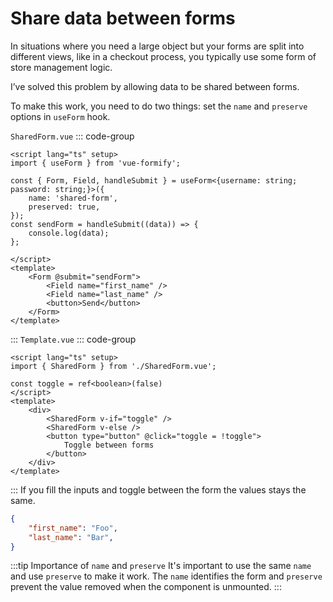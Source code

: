 # Share data between forms
In situations where you need a large object but your forms are split into different views, like in a checkout process, you typically use some form of store management logic.

I’ve solved this problem by allowing data to be shared between forms.

To make this work, you need to do two things: set the `name` and `preserve` options in `useForm` hook.

`SharedForm.vue`
::: code-group
```vue
<script lang="ts" setup>
import { useForm } from 'vue-formify';

const { Form, Field, handleSubmit } = useForm<{username: string; password: string;}>({
	name: 'shared-form',
	preserved: true,
});
const sendForm = handleSubmit((data)) => {
	console.log(data);
};

</script>
<template>
	<Form @submit="sendForm">
		<Field name="first_name" />
		<Field name="last_name" />
		<button>Send</button>
	</Form>
</template>
```
:::
`Template.vue`
::: code-group
```vue
<script lang="ts" setup>
import { SharedForm } from './SharedForm.vue';

const toggle = ref<boolean>(false)
</script>
<template>
	<div>
		<SharedForm v-if="toggle" />
		<SharedForm v-else />
		<button type="button" @click="toggle = !toggle">
			Toggle between forms
		</button>
	</div>
</template>
```
:::
If you fill the inputs and toggle between the form the values stays the same.
```json
{
    "first_name": "Foo",
    "last_name": "Bar",
}
```
:::tip Importance of `name` and `preserve`
It's important to use the same `name` and use `preserve` to make it work. The `name` identifies the form and `preserve` prevent the value removed when the component is unmounted.
:::
